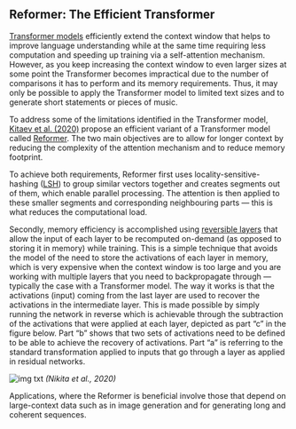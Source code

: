 ## Reformer: The Efficient Transformer

[Transformer models](https://ai.googleblog.com/2017/08/transformer-novel-neural-network.html) efficiently extend the context window that helps to improve language understanding while at the same time requiring less computation and speeding up training via a self-attention mechanism. However, as you keep increasing the context window to even larger sizes at some point the Transformer becomes impractical due to the number of comparisons it has to perform and its memory requirements. Thus, it may only be possible to apply the Transformer model to limited text sizes and to generate short statements or pieces of music.

To address some of the limitations identified in the Transformer model, [Kitaev et al. (2020)](https://arxiv.org/abs/2001.04451) propose an efficient variant of a Transformer model called [Reformer](https://ai.googleblog.com/2020/01/reformer-efficient-transformer.html). The two main objectives are to allow for longer context by reducing the complexity of the attention mechanism and to reduce memory footprint.

To achieve both requirements, Reformer first uses locality-sensitive-hashing ([LSH](https://en.wikipedia.org/wiki/Locality-sensitive_hashing)) to group similar vectors together and creates segments out of them, which enable parallel processing. The attention is then applied to these smaller segments and corresponding neighbouring parts — this is what reduces the computational load.

Secondly, memory efficiency is accomplished using [reversible layers](https://arxiv.org/abs/1707.04585) that allow the input of each layer to be recomputed on-demand (as opposed to storing it in memory) while training. This is a simple technique that avoids the model of the need to store the activations of each layer in memory, which is very expensive when the context window is too large and you are working with multiple layers that you need to backpropagate through — typically the case with a Transformer model. The way it works is that the activations (input) coming from the last layer are used to recover the activations in the intermediate layer. This is made possible by simply running the network in reverse which is achievable through the subtraction of the activations that were applied at each layer, depicted as part “c” in the figure below. Part “b” shows that two sets of activations need to be defined to be able to achieve the recovery of activations. Part “a” is referring to the standard transformation applied to inputs that go through a layer as applied in residual networks.

![img txt](https://github.com/dair-ai/nlp_paper_summaries/blob/master/images/reformer.png)
_(Nikita et al., 2020)_

Applications, where the Reformer is beneficial involve those that depend on large-context data such as in image generation and for generating long and coherent sequences.
